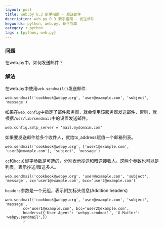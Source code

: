 ```yaml
---
layout: post
title: web.py 0.3 新手指南 - 发送邮件
description: web.py 0.3 新手指南 - 发送邮件
keywords: python, web.py, 新手指南
category : python
tags : [python, web.py]
---
```


### 问题

在web.py中，如何发送邮件？

### 解法

在web.py中使用`web.sendmail()`发送邮件. 

    web.sendmail('cookbook@webpy.org', 'user@example.com', 'subject', 'message')

如果在`web.config`中指定了邮件服务器，就会使用该服务器发送邮件，否则，就根据`/usr/lib/sendmail`中的设置发送邮件。

    web.config.smtp_server = 'mail.mydomain.com'

如果要发送邮件给多个收件人，就给to_address赋值一个邮箱列表。

    web.sendmail('cookbook@webpy.org', ['user1@example.com', 'user2@example.com'], 'subject', 'message')

`cc`和`bcc`关键字参数是可选的，分别表示抄送和暗送接收人。这两个参数也可以是列表，表示抄送/暗送多人。

    web.sendmail('cookbook@webpy.org', 'user@example.com', 'subject', 'message', cc='user1@example.com', bcc='user2@example.com')

`headers`参数是一个元组，表示附加标头信息(Addition headers)

    web.sendmail('cookbook@webpy.org', 'user@example.com', 'subject', 'message',
            cc='user1@example.com', bcc='user2@example.com',
            headers=({'User-Agent': 'webpy.sendmail', 'X-Mailer': 'webpy.sendmail',})
            )